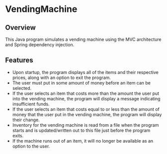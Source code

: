 # VendingMachine
 
<h2>Overview</h2>
This Java program simulates a vending machine using the MVC architecture and Spring dependency injection.

<h2>Features</h2>
<ul>
  <li>Upon startup, the program displays all of the items and their respective prices, along with an option to exit the program.</li>
  <li>The user must put in some amount of money before an item can be selected.</li>
  <li>If the user selects an item that costs more than the amount the user put into the vending machine, the program will display a message indicating insufficient funds.</li>
 <li>If the user selects an item that costs equal to or less than the amount of money that the user put in the vending machine, the program will display their change.</li>
  <li>Inventory for the vending machine is read from a file when the program starts and is updated/written out to this file just before the program exits.</li>
  <li> If the machine runs out of an item, it will no longer be available as an option to the user.</li>
 <ul>

